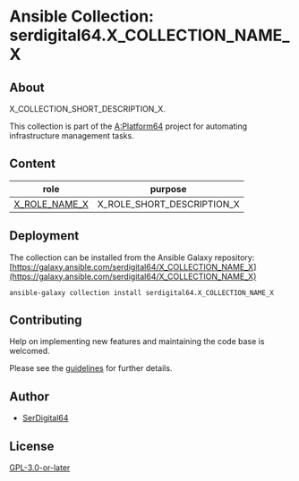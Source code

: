 # Ansible Collection: serdigital64.X_COLLECTION_NAME_X

## About

X_COLLECTION_SHORT_DESCRIPTION_X.

This collection is part of the [A:Platform64](https://aplatform64.readthedocs.io) project for automating infrastructure management tasks.

## Content

| role                                       | purpose                    |
| ------------------------------------------ | -------------------------- |
| [X_ROLE_NAME_X](https://aplatform64.readthedocs.io/en/latest/roles/ROLE_NAME_X.md) | X_ROLE_SHORT_DESCRIPTION_X |

## Deployment

The collection can be installed from the Ansible Galaxy repository: [https://galaxy.ansible.com/serdigital64/X_COLLECTION_NAME_X](https://galaxy.ansible.com/serdigital64/X_COLLECTION_NAME_X)

```shell
ansible-galaxy collection install serdigital64.X_COLLECTION_NAME_X
```

## Contributing

Help on implementing new features and maintaining the code base is welcomed.

Please see the [guidelines](https://aplatform64.readthedocs.io/en/latest/contributing/guidelines) for further details.

## Author

- [SerDigital64](https://github.com/serdigital64)

## License

[GPL-3.0-or-later](https://www.gnu.org/licenses/gpl-3.0.txt)

